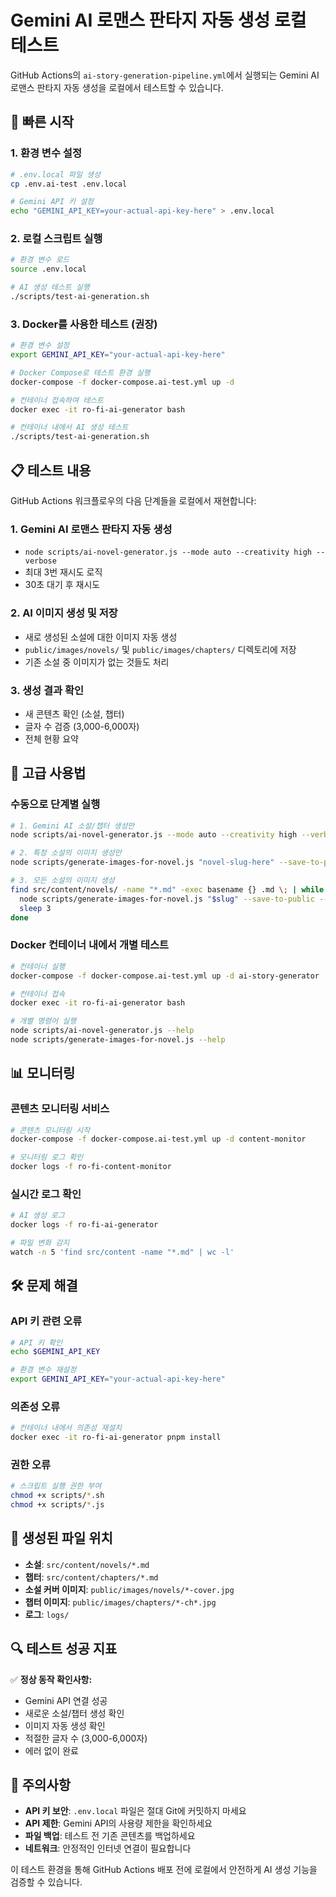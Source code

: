 # Gemini AI 로맨스 판타지 자동 생성 로컬 테스트

GitHub Actions의 `ai-story-generation-pipeline.yml`에서 실행되는 Gemini AI 로맨스 판타지 자동 생성을 로컬에서 테스트할 수 있습니다.

## 🚀 빠른 시작

### 1. 환경 변수 설정

```bash
# .env.local 파일 생성
cp .env.ai-test .env.local

# Gemini API 키 설정
echo "GEMINI_API_KEY=your-actual-api-key-here" > .env.local
```

### 2. 로컬 스크립트 실행

```bash
# 환경 변수 로드
source .env.local

# AI 생성 테스트 실행
./scripts/test-ai-generation.sh
```

### 3. Docker를 사용한 테스트 (권장)

```bash
# 환경 변수 설정
export GEMINI_API_KEY="your-actual-api-key-here"

# Docker Compose로 테스트 환경 실행
docker-compose -f docker-compose.ai-test.yml up -d

# 컨테이너 접속하여 테스트
docker exec -it ro-fi-ai-generator bash

# 컨테이너 내에서 AI 생성 테스트
./scripts/test-ai-generation.sh
```

## 📋 테스트 내용

GitHub Actions 워크플로우의 다음 단계들을 로컬에서 재현합니다:

### 1. Gemini AI 로맨스 판타지 자동 생성
- `node scripts/ai-novel-generator.js --mode auto --creativity high --verbose`
- 최대 3번 재시도 로직
- 30초 대기 후 재시도

### 2. AI 이미지 생성 및 저장
- 새로 생성된 소설에 대한 이미지 자동 생성
- `public/images/novels/` 및 `public/images/chapters/` 디렉토리에 저장
- 기존 소설 중 이미지가 없는 것들도 처리

### 3. 생성 결과 확인
- 새 콘텐츠 확인 (소설, 챕터)
- 글자 수 검증 (3,000-6,000자)
- 전체 현황 요약

## 🔧 고급 사용법

### 수동으로 단계별 실행

```bash
# 1. Gemini AI 소설/챕터 생성만
node scripts/ai-novel-generator.js --mode auto --creativity high --verbose

# 2. 특정 소설의 이미지 생성만
node scripts/generate-images-for-novel.js "novel-slug-here" --save-to-public

# 3. 모든 소설의 이미지 생성
find src/content/novels/ -name "*.md" -exec basename {} .md \; | while read slug; do
  node scripts/generate-images-for-novel.js "$slug" --save-to-public --quiet
  sleep 3
done
```

### Docker 컨테이너 내에서 개별 테스트

```bash
# 컨테이너 실행
docker-compose -f docker-compose.ai-test.yml up -d ai-story-generator

# 컨테이너 접속
docker exec -it ro-fi-ai-generator bash

# 개별 명령어 실행
node scripts/ai-novel-generator.js --help
node scripts/generate-images-for-novel.js --help
```

## 📊 모니터링

### 콘텐츠 모니터링 서비스

```bash
# 콘텐츠 모니터링 시작
docker-compose -f docker-compose.ai-test.yml up -d content-monitor

# 모니터링 로그 확인
docker logs -f ro-fi-content-monitor
```

### 실시간 로그 확인

```bash
# AI 생성 로그
docker logs -f ro-fi-ai-generator

# 파일 변화 감지
watch -n 5 'find src/content -name "*.md" | wc -l'
```

## 🛠️ 문제 해결

### API 키 관련 오류
```bash
# API 키 확인
echo $GEMINI_API_KEY

# 환경 변수 재설정
export GEMINI_API_KEY="your-actual-api-key-here"
```

### 의존성 오류
```bash
# 컨테이너 내에서 의존성 재설치
docker exec -it ro-fi-ai-generator pnpm install
```

### 권한 오류
```bash
# 스크립트 실행 권한 부여
chmod +x scripts/*.sh
chmod +x scripts/*.js
```

## 📁 생성된 파일 위치

- **소설**: `src/content/novels/*.md`
- **챕터**: `src/content/chapters/*.md`
- **소설 커버 이미지**: `public/images/novels/*-cover.jpg`
- **챕터 이미지**: `public/images/chapters/*-ch*.jpg`
- **로그**: `logs/`

## 🔍 테스트 성공 지표

✅ **정상 동작 확인사항:**
- Gemini API 연결 성공
- 새로운 소설/챕터 생성 확인
- 이미지 자동 생성 확인
- 적절한 글자 수 (3,000-6,000자)
- 에러 없이 완료

## 🚫 주의사항

- **API 키 보안**: `.env.local` 파일은 절대 Git에 커밋하지 마세요
- **API 제한**: Gemini API의 사용량 제한을 확인하세요
- **파일 백업**: 테스트 전 기존 콘텐츠를 백업하세요
- **네트워크**: 안정적인 인터넷 연결이 필요합니다

이 테스트 환경을 통해 GitHub Actions 배포 전에 로컬에서 안전하게 AI 생성 기능을 검증할 수 있습니다.